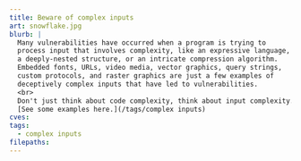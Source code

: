 ```yaml
---
title: Beware of complex inputs
art: snowflake.jpg
blurb: |
  Many vulnerabilities have occurred when a program is trying to
  process input that involves complexity, like an expressive language,
  a deeply-nested structure, or an intricate compression algorithm.
  Embedded fonts, URLs, video media, vector graphics, query strings,
  custom protocols, and raster graphics are just a few examples of
  deceptively complex inputs that have led to vulnerabilities.
  <br>
  Don't just think about code complexity, think about input complexity.
  [See some examples here.](/tags/complex inputs)
cves:
tags:
  - complex inputs
filepaths:
---
```


